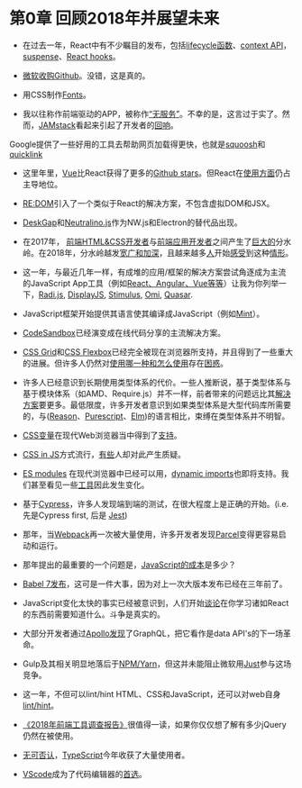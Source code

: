 # 第0章 回顾2018年并展望未来
<!-- React had several notable releases this past year that included, lifecycle methods, context API, suspense, and React hooks. -->
- 在过去一年，React中有不少瞩目的发布，包括[lifecycle函数](https://reactjs.org/blog/2018/03/29/react-v-16-3.html#component-lifecycle-changes)、[context API](https://reactjs.org/blog/2018/03/29/react-v-16-3.html#official-context-api)，[suspense](https://reactjs.org/docs/react-api.html#reactsuspense)、[React hooks](https://reactjs.org/docs/hooks-intro.html)。
<!-- Microsoft buys Github. Yeah, that happened. -->
- [微软收购Github](https://news.microsoft.com/2018/06/04/microsoft-to-acquire-github-for-7-5-billion/)。没错，这是真的。
<!-- Fonts created by CSS became a thing. -->
- 用CSS制作[Fonts](https://yusugomori.com/projects/css-sans/)。
<!-- What I used to call front-end driven apps, gets labeled "serverless". Unfortunately, this term is overloaded. However, the term JAMstack does seem to be resonating with developers. -->
- 我以往称作前端驱动的APP，被称作[“无服务”](https://thepowerofserverless.info/)。不幸的是，这言过于实了。然而，[JAMstack](https://jamstack.org/)看起来引起了开发者的[回响](https://jamstackconf.com/nyc/)。
<!-- Google offered some neat tools this year to help make webpages load faster, i.e. squoosh and quicklink. -->
Google提供了一些好用的工具去帮助网页加载得更快，也就是[squoosh](https://github.com/GoogleChromeLabs/squoosh/)和[quicklink](https://github.com/GoogleChromeLabs/quicklink)
<!-- Vue gets more Github stars than React this year. But React remains dominate in terms of use. -->
- 这里年里，[Vue](https://risingstars.js.org/2018/en/#section-framework)比React获得了更多的[Github stars](https://hasvuepassedreactyet.surge.sh/)。但React在[使用](https://www.npmjs.com/browse/depended)[方面](https://2018.stateofjs.com/front-end-frameworks/overview/)仍占主导地位。
<!-- A solution similar to React, without a virtual DOM or JSX, is introduced RE:DOM. -->
- [RE:DOM](https://github.com/redom/redom)引入了一个类似于React的解决方案，不包含虚拟DOM和JSX。
<!-- Alternatives to NW.js and Electron show up, DeskGap and Neutralino.js. -->
- [DeskGap](https://deskgap.com/)和[Neutralino.js](https://neutralino.js.org/)作为NW.js和Electron的替代品出现。
<!-- In 2017 the great divide between a front-end HTML & CSS developer v.s. front-end application developer is realized/verbalized. In 2018 that divide has grown wider and deeper and more people start to feel the divide. -->
- 在2017年， [前端HTML&CSS开发者](https://medium.com/@mandy.michael/is-there-any-value-in-people-who-cannot-write-javascript-d0a66b16de06)与[前端应用开发者](https://medium.com/@mandy.michael/is-there-any-value-in-people-who-cannot-write-javascript-d0a66b16de06)之间产生了[巨大的](https://medium.com/@jerrylowm/the-death-of-front-end-developers-803a95e0f411)分水岭。在2018年，分水岭越发[宽广和加深](https://css-tricks.com/the-great-divide/)，且越来越多[人](https://rachelandrew.co.uk/archives/2019/01/30/html-css-and-our-vanishing-industry-entry-points/)开始[感受](https://hackernoon.com/the-backendification-of-frontend-development-62f218a773d4)到这种[情形](https://justmarkup.com/log/2018/11/just-markup/)。
<!-- This year, like most recent years, was stock full of app/framework solutions trying to contend with the mainstream JavaScript app tools (i.e. React, Angular, and Vue etc...) Let me list them for you. Radi.js, DisplayJS, Stimulus, Omi, Quasar. -->
- 这一年，与最近几年一样，有成堆的应用/框架的解决方案尝试角逐成为主流的JavaScript App工具（例如[React、Angular、Vue等等](https://stateofjs.com/2017/front-end/results)）让我为你列举一下，[Radi.js](https://radi.js.org/), [DisplayJS](https://display.js.org/), [Stimulus](https://stimulusjs.org/), [Omi](https://github.com/Tencent/omi), [Quasar](https://quasar-framework.org/).
<!-- JavaScript frameworks start offering their own languages that compile to JavaScript (e.g. Mint). -->
- JavaScript框架开始提供其语言使其编译成JavaScript（例如[Mint](https://www.mint-lang.com/)）。
<!-- CodeSandbox evolves to become the dominant solution for online code sharing. -->
- [CodeSandbox](https://codesandbox.io/)已经演变成在线代码分享的主流解决方案。
<!-- CSS Grid and CSS Flexbox are fully supported in modern browsers and get taken for some serious rides. But many are left wondering when to use which one and how. -->
- [CSS Grid](https://cssgridgarden.com/)和[CSS Flexbox](https://flexboxfroggy.com/)已经完全被现在浏览器所支持，并且得到了一些重大的进展。但许多人仍然对[使用哪一种和怎么使用](https://css-irl.info/to-grid-or-to-flex/)存在[困惑](https://www.youtube.com/watch?v=hs3piaN4b5I)。
<!-- Many realize the long terms costs of bolted on type systems (e.g. TypeScript and Flow). Some concluded bolted on systems are not unlike bolted on module systems (i.e. AMD/Require.js) and come with more issues than solutions. Minimally, many developers realize that if types are needed in large code bases, that bolted on systems are not ideal in comparison to languages that have them baked in (e.g. Reason, Purescript, Elm). -->
- 许多人已经意识到长期使用类型体系的代价。一些人推断说，基于类型体系与基于模块体系（如AMD、Require.js）并不一样，前者带来的问题远比其[解决方案](https://medium.com/javascript-scene/the-typescript-tax-132ff4cb175b)要更多。最低限度，许多开发者意识到如果类型体系是大型代码库所需要的，与([Reason](https://reasonml.github.io/)、[Purescript](http://www.purescript.org/)、[Elm](https://elm-lang.org/))的语言相比，束缚在类型体系并不明智。
<!-- CSS Variables gain browser support among modern web browsers -->
- [CSS变量](https://developer.mozilla.org/en-US/docs/Web/CSS/Using_CSS_variables)在现代Web浏览器当中得到了[支持](https://caniuse.com/#feat=css-variables)。
<!-- The flavors of CSS in JS exploded and some question the practice. -->
- [CSS in JS](http://michelebertoli.github.io/css-in-js/)方式流行，[有些](http://bradfrost.com/blog/link/whats-wrong-with-css-in-js/)人却对此产生质疑。
<!-- ES modules are now usable in modern browsers and dynamic imports are close behind. We are even seeing a shift in tooling around this fact. -->
- [ES modules](https://caniuse.com/#search=modules) 在现代浏览器中已经可以用，[dynamic imports](https://developers.google.com/web/updates/2017/11/dynamic-import#dynamic)也即将支持。我们甚至看见一些[工具](https://www.pikapkg.com/blog/introducing-pika-pack/)因此发生变化。
<!-- Many realize that end to end testing is the starting point of doing tests correctly in large part due to Cypress (i.e. Cypress first, then Jest). -->
- 基于[Cypress](https://www.cypress.io/how-it-works/)，许多人发现端到端的测试，在很大程度上是正确的开始。(i.e. 先是Cypress first, 后是 [Jest](https://jestjs.io/))
<!-- While Webpack was heavily used again this year, many developers found Parcel to be easier to get up and running. -->
- 那年，当[Webpack](https://webpack.js.org/)再一次被大量使用，许多开发者发现[Parcel](https://github.com/parcel-bundler/parcel)变得更容易启动和运行。
<!-- One of the most important questions asked this year was, what is the cost of JavaScript. -->
- 那年提出的最重要的一个问题是，[JavaScript的成本](https://medium.com/@addyosmani/the-cost-of-javascript-in-2018-7d8950fbb5d4)是多少？
<!-- Babel 7 was released this year. That's a big deal because the last major release was almost three years ago. -->
- [Babel 7发布](https://babeljs.io/blog/2018/08/27/7.0.0)，这可是一件大事，因为对上一次大版本发布已经在三年前了。
<!-- The reality of too much JavaScript change too fast is realized and people start talking about what you need to know before you can even learn something like React. The fight is real. -->
- JavaScript变化太快的事实已经被意识到，人们开始[谈论](https://www.robinwieruch.de/javascript-fundamentals-react-requirements/)在你学习诸如React的东西前需要知道什么。斗争是真实的。
<!-- Most developers found GraphQL, via Apollo, and see it as the next evolution for data API's. -->
- 大部分开发者通过[Apollo](https://www.apollographql.com/)[发现](https://blog.bitsrc.io/why-does-everyone-love-graphql-17de7f99f05a)了GraphQL，把它看作是data API's的下一场革命。
<!-- Gulp and friends definitely took a back seat to NPM/Yarn run. But this did not stop Microsoft from getting in the game with Just. -->
- Gulp及其相关明显地落后于[NPM/Yarn](https://css-tricks.com/why-npm-scripts/)，但这并未能阻止微软用[Just](https://github.com/Microsoft/just)参与这场竞争。
<!-- This year, one can not only lint/hint HTML, CSS, and JavaScript they can lint/hint the web itself. -->
- 这一年，不但可以lint/hint HTML、CSS和JavaScript，还可以对web自身[lint/hint](https://webhint.io/)。
<!-- The 2018 Front-End Tooling survey is worth reading if only to realize just how much jQuery is still used. -->
- [《2018年前端工具调查报告》](https://ashleynolan.co.uk/blog/frontend-tooling-survey-2018-results)很值得一读，如果你仅仅想了解有多少jQuery仍然在被使用。
<!-- It can't be denied TypeScript gained a lot of users this year. -->
- [无可否认](https://2018.stateofjs.com/javascript-flavors/typescript/)，[TypeScript](https://www.typescriptlang.org/)今年收获了大量使用者。
<!-- VScode, dominates as the code editor of choice. -->
- [VScode](https://code.visualstudio.com/)成为了代码编辑器的[首选](https://triplebyte.com/blog/editor-report-the-rise-of-visual-studio-code)。